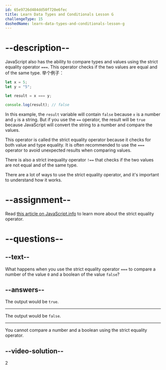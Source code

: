 ```yaml
---
id: 65e9726d484dd50f720e6fec
title: Learn Data Types and Conditionals Lesson G
challengeType: 15
dashedName: learn-data-types-and-conditionals-lesson-g
---
```


# --description--

JavaScript also has the ability to compare types and values using the strict equality operator `===`. This operator checks if the two values are equal and of the same type. 举个例子：

```javascript
let x = 5;
let y = "5";

let result = x === y;

console.log(result); // false
```

In this example, the `result` variable will contain `false` because `x` is a number and `y` is a string. But if you use the `==` operator, the result will be `true` because JavaScript will convert the string to a number and compare the values.

This operator is called the strict equality operator because it checks for both value and type equality. It is often recommended to use the `===` operator to avoid unexpected results when comparing values.

There is also a strict inequality operator `!==` that checks if the two values are not equal and of the same type.

There are a lot of ways to use the strict equality operator, and it's important to understand how it works.

# --assignment--

Read <a href="https://javascript.info/comparison" target="_blank" rel="noopener noreferrer nofollow">this article on JavaScript.info</a> to learn more about the strict equality operator.

# --questions--

## --text--

What happens when you use the strict equality operator `===` to compare a number of the value `0` and a boolean of the value `false`?

## --answers--

The output would be `true`.

---

The output would be `false`.

---

You cannot compare a number and a boolean using the strict equality operator.


## --video-solution--

2
